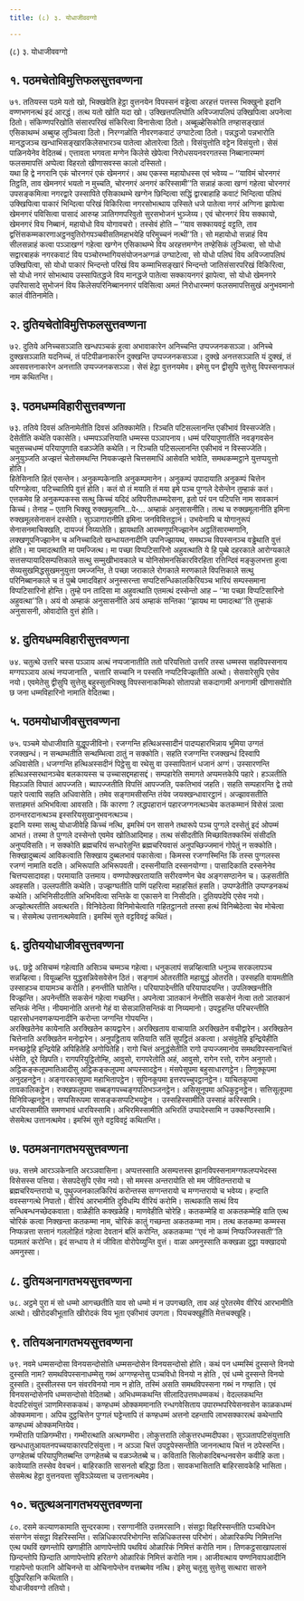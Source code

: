 ```yaml
---
title: (८) ३. योधाजीववग्गो

---
```

(८) ३. योधाजीववग्गो  


## १. पठमचेतोविमुत्तिफलसुत्तवण्णना

७१. ततियस्स पठमे यतो खो, भिक्खवेति हेट्ठा वुत्तनयेन विपस्सनं वड्ढेत्वा अरहत्तं पत्तस्स भिक्खुनो इदानि वण्णभणनत्थं इदं आरद्धं। तत्थ यतो खोति यदा खो। उक्खित्तपलिघोति अविज्जापलिघं उक्खिपित्वा अपनेत्वा ठितो। संकिण्णपरिखोति संसारपरिखं संकिरित्वा विनासेत्वा ठितो। अब्बूळ्हेसिकोति तण्हासङ्खातं एसिकाथम्भं अब्बुय्ह लुञ्चित्वा ठितो। निरग्गळोति नीवरणकवाटं उग्घाटेत्वा ठितो। पन्नद्धजो पन्नभारोति मानद्धजञ्च खन्धाभिसङ्खारकिलेसभारञ्च पातेत्वा ओतारेत्वा ठितो। विसंयुत्तोति वट्टेन विसंयुत्तो। सेसं पाळिनयेनेव वेदितब्बं। एत्तावता भगवता मग्गेन किलेसे खेपेत्वा निरोधसयनवरगतस्स निब्बानारम्मणं फलसमापत्तिं अप्पेत्वा विहरतो खीणासवस्स कालो दस्सितो।  
यथा हि द्वे नगरानि एकं चोरनगरं एकं खेमनगरं। अथ एकस्स महायोधस्स एवं भवेय्य – ‘‘याविमं चोरनगरं तिट्ठति, ताव खेमनगरं भयतो न मुच्चति, चोरनगरं अनगरं करिस्सामी’’ति सन्नाहं कत्वा खग्गं गहेत्वा चोरनगरं उपसङ्कमित्वा नगरद्वारे उस्सापिते एसिकाथम्भे खग्गेन छिन्दित्वा सद्धिं द्वारबाहाहि कवाटं भिन्दित्वा पलिघं उक्खिपित्वा पाकारं भिन्दित्वा परिखं विकिरित्वा नगरसोभत्थाय उस्सिते धजे पातेत्वा नगरं अग्गिना झापेत्वा खेमनगरं पविसित्वा पासादं आरुय्ह ञातिगणपरिवुतो सुरसभोजनं भुञ्जेय्य। एवं चोरनगरं विय सक्कायो, खेमनगरं विय निब्बानं, महायोधो विय योगावचरो। तस्सेवं होति – ‘‘याव सक्कायवट्टं वट्टति, ताव द्वत्तिंसकम्मकारणाअट्ठनवुतिरोगपञ्चवीसतिमहाभयेहि परिमुच्चनं नत्थी’’ति। सो महायोधो सन्नाहं विय सीलसन्नाहं कत्वा पञ्ञाखग्गं गहेत्वा खग्गेन एसिकाथम्भे विय अरहत्तमग्गेन तण्हेसिकं लुञ्चित्वा, सो योधो सद्वारबाहकं नगरकवाटं विय पञ्चोरम्भागियसंयोजनअग्गळं उग्घाटेत्वा, सो योधो पलिघं विय अविज्जापलिघं उक्खिपित्वा, सो योधो पाकारं भिन्दन्तो परिखं विय कम्माभिसङ्खारं भिन्दन्तो जातिसंसारपरिखं विकिरित्वा, सो योधो नगरं सोभत्थाय उस्सापितद्धजे विय मानद्धजे पातेत्वा सक्कायनगरं झापेत्वा, सो योधो खेमनगरे उपरिपासादे सुभोजनं विय किलेसपरिनिब्बाननगरं पविसित्वा अमतं निरोधारम्मणं फलसमापत्तिसुखं अनुभवमानो कालं वीतिनामेति।  


## २. दुतियचेतोविमुत्तिफलसुत्तवण्णना

७२. दुतिये अनिच्चसञ्ञाति खन्धपञ्चकं हुत्वा अभावाकारेन अनिच्चन्ति उप्पज्जनकसञ्ञा। अनिच्चे दुक्खसञ्ञाति यदनिच्चं, तं पटिपीळनाकारेन दुक्खन्ति उप्पज्जनकसञ्ञा। दुक्खे अनत्तसञ्ञाति यं दुक्खं, तं अवसवत्तनाकारेन अनत्ताति उप्पज्जनकसञ्ञा। सेसं हेट्ठा वुत्तनयमेव। इमेसु पन द्वीसुपि सुत्तेसु विपस्सनाफलं नाम कथितन्ति।  


## ३. पठमधम्मविहारीसुत्तवण्णना

७३. ततिये दिवसं अतिनामेतीति दिवसं अतिक्कामेति। रिञ्चति पटिसल्लानन्ति एकीभावं विस्सज्जेति। देसेतीति कथेति पकासेति। धम्मपञ्ञत्तियाति धम्मस्स पञ्ञापनाय। धम्मं परियापुणातीति नवङ्गवसेन चतुसच्चधम्मं परियापुणाति वळञ्जेति कथेति। न रिञ्चति पटिसल्लानन्ति एकीभावं न विस्सज्जेति। अनुयुञ्जति अज्झत्तं चेतोसमथन्ति नियकज्झत्ते चित्तसमाधिं आसेवति भावेति, समथकम्मट्ठाने युत्तप्पयुत्तो होति।  
हितेसिनाति हितं एसन्तेन। अनुकम्पकेनाति अनुकम्पमानेन। अनुकम्पं उपादायाति अनुकम्पं चित्तेन परिग्गहेत्वा, पटिच्चातिपि वुत्तं होति। कतं वो तं मयाति तं मया इमे पञ्च पुग्गले देसेन्तेन तुम्हाकं कतं। एत्तकमेव हि अनुकम्पकस्स सत्थु किच्चं यदिदं अविपरीतधम्मदेसना, इतो परं पन पटिपत्ति नाम सावकानं किच्चं। तेनाह – एतानि भिक्खु रुक्खमूलानि…पे॰… अम्हाकं अनुसासनीति। तत्थ च रुक्खमूलानीति इमिना रुक्खमूलसेनासनं दस्सेति। सुञ्ञागारानीति इमिना जनविवित्तट्ठानं। उभयेनापि च योगानुरूपं सेनासनमाचिक्खति, दायज्जं निय्यातेति। झायथाति आरम्मणूपनिज्झानेन अट्ठतिंसारम्मणानि, लक्खणूपनिज्झानेन च अनिच्चादितो खन्धायतनादीनि उपनिज्झायथ, समथञ्च विपस्सनञ्च वड्ढेथाति वुत्तं होति। मा पमादत्थाति मा पमज्जित्थ। मा पच्छा विप्पटिसारिनो अहुवत्थाति ये हि पुब्बे दहरकाले आरोग्यकाले सत्तसप्पायादिसम्पत्तिकाले सत्थु सम्मुखीभावकाले च योनिसोमनसिकारविरहिता रत्तिन्दिवं मङ्कुलभत्ता हुत्वा सेय्यसुखमिद्धसुखमनुयुत्ता पमज्जन्ति, ते पच्छा जराकाले रोगकाले मरणकाले विपत्तिकाले सत्थु परिनिब्बानकाले च तं पुब्बे पमादविहारं अनुस्सरन्ता सप्पटिसन्धिकालकिरियञ्च भारियं सम्पस्समाना विप्पटिसारिनो होन्ति। तुम्हे पन तादिसा मा अहुवत्थाति एतमत्थं दस्सेन्तो आह – ‘‘मा पच्छा विप्पटिसारिनो अहुवत्था’’ति। अयं वो अम्हाकं अनुसासनीति अयं अम्हाकं सन्तिका ‘‘झायथ मा पमादत्था’’ति तुम्हाकं अनुसासनी, ओवादोति वुत्तं होति।  


## ४. दुतियधम्मविहारीसुत्तवण्णना

७४. चतुत्थे उत्तरि चस्स पञ्ञाय अत्थं नप्पजानातीति ततो परियत्तितो उत्तरि तस्स धम्मस्स सहविपस्सनाय मग्गपञ्ञाय अत्थं नप्पजानाति , चत्तारि सच्चानि न पस्सति नप्पटिविज्झतीति अत्थो। सेसवारेसुपि एसेव नयो। एवमेतेसु द्वीसुपि सुत्तेसु बहुस्सुतभिक्खु विपस्सनाकम्मिको सोतापन्नो सकदागामी अनागामी खीणासवोति छ जना धम्मविहारिनो नामाति वेदितब्बा।  


## ५. पठमयोधाजीवसुत्तवण्णना

७५. पञ्चमे योधाजीवाति युद्धूपजीविनो। रजग्गन्ति हत्थिअस्सादीनं पादप्पहारभिन्नाय भूमिया उग्गतं रजक्खन्धं। न सन्थम्भतीति सन्थम्भित्वा ठातुं न सक्कोति। सहति रजग्गन्ति रजक्खन्धं दिस्वापि अधिवासेति। धजग्गन्ति हत्थिअस्सदीनं पिट्ठेसु वा रथेसु वा उस्सापितानं धजानं अग्गं। उस्सारणन्ति हत्थिअस्सरथानञ्चेव बलकायस्स च उच्चासद्दमहासद्दं। सम्पहारेति समागते अप्पमत्तकेपि पहारे। हञ्ञतीति विहञ्ञति विघातं आपज्जति। ब्यापज्जतीति विपत्तिं आपज्जति, पकतिभावं जहति। सहति सम्पहारन्ति द्वे तयो पहारे पत्वापि सहति अधिवासेति। तमेव सङ्गामसीसन्ति तंयेव जयक्खन्धावारट्ठानं। अज्झावसतीति सत्ताहमत्तं अभिभवित्वा आवसति। किं कारणा ? लद्धपहारानं पहारजग्गनत्थञ्चेव कतकम्मानं विसेसं ञत्वा ठानन्तरदानत्थञ्च इस्सरियसुखानुभवनत्थञ्च।  
इदानि यस्मा सत्थु योधाजीवेहि किच्चं नत्थि, इमस्मिं पन सासने तथारूपे पञ्च पुग्गले दस्सेतुं इदं ओपम्मं आभतं। तस्मा ते पुग्गले दस्सेन्तो एवमेव खोतिआदिमाह। तत्थ संसीदतीति मिच्छावितक्कस्मिं संसीदति अनुप्पविसति। न सक्कोति ब्रह्मचरियं सन्धारेतुन्ति ब्रह्मचरियवासं अनुपच्छिज्जमानं गोपेतुं न सक्कोति। सिक्खादुब्बल्यं आविकत्वाति सिक्खाय दुब्बलभावं पकासेत्वा। किमस्स रजग्गस्मिन्ति किं तस्स पुग्गलस्स रजग्गं नामाति वदति। अभिरूपाति अभिरूपवती। दस्सनीयाति दस्सनयोग्गा। पासादिकाति दस्सनेनेव चित्तप्पसादावहा। परमायाति उत्तमाय। वण्णपोक्खरतायाति सरीरवण्णेन चेव अङ्गसण्ठानेन च। ऊहसतीति अवहसति। उल्लपतीति कथेति। उज्झग्घतीति पाणिं पहरित्वा महाहसितं हसति। उप्पण्डेतीति उप्पण्डनकथं कथेति। अभिनिसीदतीति अभिभवित्वा सन्तिके वा एकासने वा निसीदति। दुतियपदेपि एसेव नयो। अज्झोत्थरतीति अवत्थरति। विनिवेठेत्वा विनिमोचेत्वाति गहितट्ठानतो तस्सा हत्थं विनिब्बेठेत्वा चेव मोचेत्वा च। सेसमेत्थ उत्तानत्थमेवाति। इमस्मिं सुत्ते वट्टविवट्टं कथितं।  


## ६. दुतिययोधाजीवसुत्तवण्णना

७६. छट्ठे असिचम्मं गहेत्वाति असिञ्च चम्मञ्च गहेत्वा। धनुकलापं सन्नय्हित्वाति धनुञ्च सरकलापञ्च सन्नय्हित्वा। वियूळ्हन्ति युद्धसन्निवेसवेसेन ठितं। सङ्गामं ओतरतीति महायुद्धं ओतरति। उस्सहति वायमतीति उस्साहञ्च वायामञ्च करोति। हनन्तीति घातेन्ति। परियापादेन्तीति परियापादयन्ति। उपलिक्खन्तीति विज्झन्ति। अपनेन्तीति सकसेनं गहेत्वा गच्छन्ति। अपनेत्वा ञातकानं नेन्तीति सकसेनं नेत्वा ततो ञातकानं सन्तिकं नेन्ति। नीयमानोति अत्तनो गेहं वा सेसञातिसन्तिकं वा निय्यमानो। उपट्ठहन्ति परिचरन्तीति पहारसोधनवणकप्पनादीनि करोन्ता जग्गन्ति गोपयन्ति।  
अरक्खितेनेव कायेनाति अरक्खितेन कायद्वारेन। अरक्खिताय वाचायाति अरक्खितेन वचीद्वारेन। अरक्खितेन चित्तेनाति अरक्खितेन मनोद्वारेन। अनुपट्ठिताय सतियाति सतिं सुपट्ठितं अकत्वा। असंवुतेहि इन्द्रियेहीति मनच्छट्ठेहि इन्द्रियेहि अपिहितेहि अगोपितेहि। रागो चित्तं अनुद्धंसेतीति रागो उप्पज्जमानोव समथविपस्सनाचित्तं धंसेति, दूरे खिपति। रागपरियुट्ठितोम्हि, आवुसो, रागपरेतोति अहं, आवुसो, रागेन रत्तो, रागेन अनुगतो।  
अट्ठिकङ्कलूपमातिआदीसु अट्ठिकङ्कलूपमा अप्पस्सादट्ठेन। मंसपेसूपमा बहुसाधारणट्ठेन। तिणुक्कूपमा अनुदहनट्ठेन। अङ्गारकासूपमा महाभितापट्ठेन। सुपिनकूपमा इत्तरपच्चुपट्ठानट्ठेन। याचितकूपमा तावकालिकट्ठेन। रुक्खफलूपमा सब्बङ्गपच्चङ्गपलिभञ्जनट्ठेन। असिसूनूपमा अधिकुट्टनट्ठेन। सत्तिसूलूपमा विनिविज्झनट्ठेन। सप्पसिरूपमा सासङ्कसप्पटिभयट्ठेन । उस्सहिस्सामीति उस्साहं करिस्सामि। धारयिस्सामीति समणभावं धारयिस्सामि। अभिरमिस्सामीति अभिरतिं उप्पादेस्सामि न उक्कण्ठिस्सामि। सेसमेत्थ उत्तानत्थमेव। इमस्मिं सुत्ते वट्टविवट्टं कथितन्ति।  


## ७. पठमअनागतभयसुत्तवण्णना

७७. सत्तमे आरञ्ञकेनाति अरञ्ञवासिना। अप्पत्तस्साति असम्पत्तस्स झानविपस्सनामग्गफलप्पभेदस्स विसेसस्स पत्तिया। सेसपदेसुपि एसेव नयो। सो ममस्स अन्तरायोति सो मम जीवितन्तरायो च ब्रह्मचरियन्तरायो च, पुथुज्जनकालकिरियं करोन्तस्स सग्गन्तरायो च मग्गन्तरायो च भवेय्य। हन्दाति ववस्सग्गत्थे निपातो। वीरियं आरभामीति दुविधम्पि वीरियं करोमि। सत्थकाति सत्थं विय सन्धिबन्धनच्छेदकवाता। वाळेहीति कक्खळेहि। माणवेहीति चोरेहि। कतकम्मेहि वा अकतकम्मेहि वाति एत्थ चोरिकं कत्वा निक्खन्ता कतकम्मा नाम, चोरिकं कातुं गच्छन्ता अकतकम्मा नाम। तत्थ कतकम्मा कम्मस्स निप्फन्नत्ता सत्तानं गललोहितं गहेत्वा देवतानं बलिं करोन्ति, अकतकम्मा ‘‘एवं नो कम्मं निप्फज्जिस्सती’’ति पठमतरं करोन्ति। इदं सन्धाय ते मं जीविता वोरोपेय्युन्ति वुत्तं। वाळा अमनुस्साति कक्खळा दुट्ठा यक्खादयो अमनुस्सा।  


## ८. दुतियअनागतभयसुत्तवण्णना

७८. अट्ठमे पुरा मं सो धम्मो आगच्छतीति याव सो धम्मो मं न उपगच्छति, ताव अहं पुरेतरमेव वीरियं आरभामीति अत्थो। खीरोदकीभूताति खीरोदकं विय भूता एकीभावं उपगता। पियचक्खूहीति मेत्तचक्खूहि।  


## ९. ततियअनागतभयसुत्तवण्णना

७९. नवमे धम्मसन्दोसा विनयसन्दोसोति धम्मसन्दोसेन विनयसन्दोसो होति। कथं पन धम्मस्मिं दुस्सन्ते विनयो दुस्सति नाम? समथविपस्सनाधम्मेसु गब्भं अग्गण्हन्तेसु पञ्चविधो विनयो न होति , एवं धम्मे दुस्सन्ते विनयो दुस्सति। दुस्सीलस्स पन संवरविनयो नाम न होति, तस्मिं असति समथविपस्सना गब्भं न गण्हाति। एवं विनयसन्दोसेनपि धम्मसन्दोसो वेदितब्बो। अभिधम्मकथन्ति सीलादिउत्तमधम्मकथं। वेदल्लकथन्ति वेदपटिसंयुत्तं ञाणमिस्सककथं। कण्हधम्मं ओक्कममानाति रन्धगवेसिताय उपारम्भपरियेसनवसेन काळकधम्मं ओक्कममाना। अपिच दुट्ठचित्तेन पुग्गलं घट्टेन्तापि तं कण्हधम्मं अत्तनो दहन्तापि लाभसक्कारत्थं कथेन्तापि कण्हधम्मं ओक्कमन्तियेव।  
गम्भीराति पाळिगम्भीरा। गम्भीरत्थाति अत्थगम्भीरा। लोकुत्तराति लोकुत्तरधम्मदीपका। सुञ्ञतापटिसंयुत्ताति खन्धधातुआयतनपच्चयाकारपटिसंयुत्ता। न अञ्ञा चित्तं उपट्ठपेस्सन्तीति जाननत्थाय चित्तं न ठपेस्सन्ति। उग्गहेतब्बं परियापुणितब्बन्ति उग्गहेतब्बे च वळञ्जेतब्बे च। कविताति सिलोकादिबन्धनवसेन कवीहि कता। कावेय्याति तस्सेव वेवचनं। बाहिरकाति सासनतो बहिद्धा ठिता। सावकभासिताति बाहिरसावकेहि भासिता। सेसमेत्थ हेट्ठा वुत्तनयत्ता सुविञ्ञेय्यत्ता च उत्तानत्थमेव।  


## १०. चतुत्थअनागतभयसुत्तवण्णना

८०. दसमे कल्याणकामाति सुन्दरकामा। रसग्गानीति उत्तमरसानि। संसट्ठा विहरिस्सन्तीति पञ्चविधेन संसग्गेन संसट्ठा विहरिस्सन्ति। सन्निधिकारपरिभोगन्ति सन्निधिकतस्स परिभोगं। ओळारिकम्पि निमित्तन्ति एत्थ पथविं खणन्तोपि खणाहीति आणापेन्तोपि पथवियं ओळारिकं निमित्तं करोति नाम। तिणकट्ठसाखापलासं छिन्दन्तोपि छिन्दाति आणापेन्तोपि हरितग्गे ओळारिकं निमित्तं करोति नाम। आजीवत्थाय पण्णनिवापआदीनि गाहापेन्तो फलानि ओचिनन्ते वा ओचिनापेन्तेन वत्तब्बमेव नत्थि। इमेसु चतूसु सुत्तेसु सत्थारा सासने वुद्धिपरिहानि कथिताति।  
योधाजीववग्गो ततियो।  